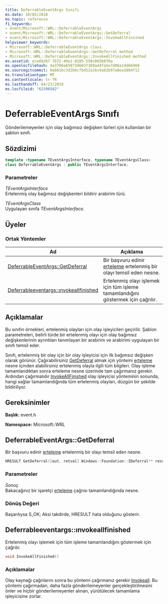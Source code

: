 ```yaml
---
title: DeferrableEventArgs Sınıfı
ms.date: 10/03/2018
ms.topic: reference
f1_keywords:
- event/Microsoft::WRL::DeferrableEventArgs
- event/Microsoft::WRL::DeferrableEventArgs::GetDeferral
- event/Microsoft::WRL::DeferrableEventArgs::InvokeAllFinished
helpviewer_keywords:
- Microsoft::WRL::DeferrableEventArgs class
- Microsoft::WRL::DeferrableEventArgs::GetDeferral method
- Microsoft::WRL::DeferrableEventArgs::InvokeAllFinished method
ms.assetid: ece89267-7b72-40e1-8185-550c865b070a
ms.openlocfilehash: 4a3786e65873d6837389ad4fa5e7d06a14d66460
ms.sourcegitcommit: 0ab61bc3d2b6cfbd52a16c6ab2b97a8ea1864f12
ms.translationtype: MT
ms.contentlocale: tr-TR
ms.lasthandoff: 04/23/2019
ms.locfileid: "62398582"
---
```

# <a name="deferrableeventargs-class"></a>DeferrableEventArgs Sınıfı

Gönderilemeyenler için olay bağımsız değişken türleri için kullanılan bir şablon sınıfı.

## <a name="syntax"></a>Sözdizimi

```cpp
template <typename TEventArgsInterface, typename TEventArgsClass>
class DeferrableEventArgs : public TEventArgsInterface;
```

### <a name="parameters"></a>Parametreler

*TEventArgsInterface*<br/>
Ertelenmiş olay bağımsız değişkenleri bildirir arabirim türü.

*TEventArgsClass*<br/>
Uygulayan sınıfa *TEventArgsInterface*.

## <a name="members"></a>Üyeler

### <a name="public-methods"></a>Ortak Yöntemler

Ad                                                         | Açıklama
------------------------------------------------------------ | -----------------------------------------------------------------------------------------------------------------------------
[DeferrableEventArgs::GetDeferral](#getdeferral)             | Bir başvuru edinir [erteleme](/uwp/api/windows.foundation.deferral) ertelenmiş bir olayı temsil eden nesne.
[Deferrableeventargs::ınvokeallfinished](#invokeallfinished) | Ertelenmiş olayı işlemek için tüm işleme tamamlandığını göstermek için çağrılır.

## <a name="remarks"></a>Açıklamalar

Bu sınıfın örnekleri, ertelenmiş olayları için olay işleyicileri geçirilir. Şablon parametreleri, belirli türde bir ertelenmiş olayı için olay bağımsız değişkenlerinin ayrıntıları tanımlayan bir arabirim ve arabirimi uygulayan bir sınıfı temsil eder.

Sınıfı, ertelenmiş bir olay için bir olay işleyicisi için ilk bağımsız değişken olarak görünür. Çağırabilirsiniz [GetDeferral](#getdeferral) almak için yöntemi [erteleme](/uwp/api/windows.foundation.deferral) nesne içinden alabilirsiniz ertelenmiş olayla ilgili tüm bilgileri. Olay işleme tamamlandıktan sonra erteleme nesne üzerinde tam çağırmanız gerekir. Ardından çağırmalıdır [InvokeAllFinished](#invokeallfinished) olay işleyicisi yönteminin sonunda, hangi sağlar tamamlandığında tüm ertelenmiş olayları, düzgün bir şekilde bildiriliyor.

## <a name="requirements"></a>Gereksinimler

**Başlık:** event.h

**Namespace:** Microsoft::WRL

## <a name="getdeferral"></a>DeferrableEventArgs::GetDeferral

Bir başvuru edinir [erteleme](/uwp/api/windows.foundation.deferral) ertelenmiş bir olayı temsil eden nesne.

```cpp
HRESULT GetDeferral([out, retval] Windows::Foundation::IDeferral** result)
```

### <a name="parameters"></a>Parametreler

*Sonuç*<br/>
Bakacağınız bir işaretçi [erteleme](/uwp/api/windows.foundation.deferral) çağrısı tamamlandığında nesne.

### <a name="return-value"></a>Dönüş Değeri

Başarılıysa S_OK; Aksi takdirde, HRESULT hata olduğunu gösterir.

## <a name="invokeallfinished"></a>Deferrableeventargs::ınvokeallfinished

Ertelenmiş olayı işlemek için tüm işleme tamamlandığını göstermek için çağrılır.

```cpp
void InvokeAllFinished()
```

### <a name="remarks"></a>Açıklamalar

Olay kaynağı çağrılarını sonra bu yöntemi çağırmanız gerekir [Invokeall](eventsource-class.md#invokeall). Bu yöntemi çağırmadan, daha fazla gönderilemeyenler gerçekleştirilmesini önler ve hiçbir gönderilemeyenler alınan, yürütülecek tamamlama işleyicisine zorlar.
